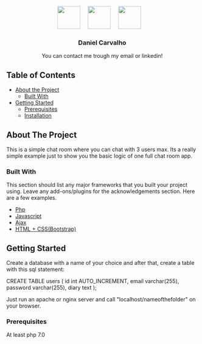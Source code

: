 <!-- PROJECT LOGO -->
<p align="center">
  <a href="mailto:danielcarvalho.wd@gmail.com?subject=Came%20from%20Github"><img src="https://i.imgur.com/Ebm2449.png" data-canonical-src="https://i.imgur.com/Ebm2449.png" width="60" height="60" /></a>&nbsp;&nbsp;&nbsp;&nbsp;
  <a href="https://www.linkedin.com/in/daniel-carvalho-wd/"><img src="https://i.imgur.com/4TWkj9v.png" data-canonical-src="https://i.imgur.com/4TWkj9v.png" width="60" height="60" /></a>&nbsp;&nbsp;&nbsp;&nbsp;
  <a href="https://github.com/daniel-wdv"><img src="https://i.imgur.com/4OTnWOC.png" data-canonical-src="https://i.imgur.com/4OTnWOC.png" width="60" height="60" /></a>&nbsp;&nbsp;&nbsp;&nbsp;
  
<p>

  <h3 align="center">Daniel Carvalho</h3>

  <p align="center">
    You can contact me trough my email or linkedin!
    <br />
  </p>
</p>



<!-- TABLE OF CONTENTS -->
## Table of Contents

* [About the Project](#about-the-project)
  * [Built With](#built-with)
* [Getting Started](#getting-started)
  * [Prerequisites](#prerequisites)
  * [Installation](#installation)


<!-- ABOUT THE PROJECT -->
## About The Project
This is a simple chat room where you can chat with 3 users max. Its a really simple example just to show you the basic logic of one full chat room app.

### Built With
This section should list any major frameworks that you built your project using. Leave any add-ons/plugins for the acknowledgements section. Here are a few examples.
* [Php](https://www.php.net)
* [Javascript](https://www.javascript.com/)
* [Ajax](#)
* [HTML + CSS(Bootstrap)](#)



<!-- GETTING STARTED -->
## Getting Started

Create a database with a name of your choice and after that, create a table with this sql statement:

CREATE TABLE users (
    id int AUTO_INCREMENT,
    email varchar(255),
    password varchar(255),
    diary text
);


Just run an apache or nginx server and call "localhost/nameofthefolder" on your browser.


### Prerequisites

At least php 7.0

